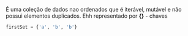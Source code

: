 É uma coleção de dados nao ordenados que é iterável, mutável e não possui elementos duplicados. Ehh representado por **{}** - chaves

```python
firstSet = {'a', 'b', 'b'}
```